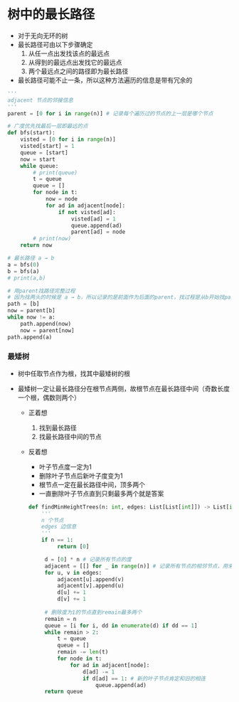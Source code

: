 # 树中的最长路径

- 对于无向无环的树
- 最长路径可由以下步骤确定
  1. 从任一点出发找该点的最远点
  2. 从得到的最远点出发找它的最远点
  3. 两个最远点之间的路径即为最长路径
- 最长路径可能不止一条，所以这种方法遍历的信息是带有冗余的

```python
'''
adjacent 节点的邻接信息
'''
parent = [0 for i in range(n)] # 记录每个遍历过的节点的上一层是哪个节点

# 广度优先找最后一层即最远的点
def bfs(start):
    visted = [0 for i in range(n)]
    visted[start] = 1
    queue = [start]
    now = start
    while queue:
        # print(queue)
        t = queue
        queue = []
        for node in t:
            now = node
            for ad in adjacent[node]:
                if not visted[ad]:
                    visted[ad] = 1
                    queue.append(ad)
                    parent[ad] = node
        # print(now)
    return now

# 最长路径 a → b
a = bfs(0)
b = bfs(a)
# print(a,b)

# 用parent找路径完整过程
# 因为找两头的时候是 a → b，所以记录的是前面作为后面的parent，找过程是从b开始找parent到a
path = [b]
now = parent[b]
while now != a:
    path.append(now)
    now = parent[now]
path.append(a)
```



### 最矮树

- 树中任取节点作为根，找其中最矮树的根

- 最矮树一定让最长路径分在根节点两侧，故根节点在最长路径中间（奇数长度一个根，偶数则两个）

  - 正着想

    1. 找到最长路径
    2. 找最长路径中间的节点

  - 反着想

    - 叶子节点度一定为1
    - 删除叶子节点后新叶子度变为1
    - 根节点一定在最长路径中间，顶多两个
    - 一直删除叶子节点直到只剩最多两个就是答案

    ```python
    def findMinHeightTrees(n: int, edges: List[List[int]]) -> List[int]:
        '''
        n 个节点
        edges 边信息
        '''
        if n == 1:
             return [0]
    
         d = [0] * n # 记录所有节点的度
         adjacent = [[] for _ in range(n)] # 记录所有节点的相邻节点，用来更新相邻节点的度
         for u, v in edges:
             adjacent[u].append(v)
             adjacent[v].append(u)
             d[u] += 1
             d[v] += 1
         
         # 删除度为1的节点直到remain最多两个
         remain = n
         queue = [i for i, dd in enumerate(d) if dd == 1]
         while remain > 2:
             t = queue
             queue = []
             remain -= len(t)
             for node in t:
                 for ad in adjacent[node]:
                     d[ad] -= 1
                     if d[ad] == 1: # 新的叶子节点肯定和旧的相连
                         queue.append(ad)
         return queue
    ```

    

